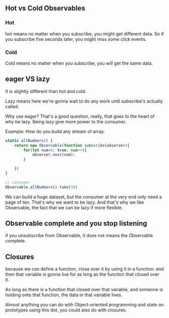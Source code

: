 ## Hot vs Cold Observables

### Hot
hot means no matter when you subscribe, you might get different data.
So if you subscribe five seconds later, you might miss some click events.

### Cold
Cold means no matter when you subscribe, you will get the same data.

## eager VS lazy
It is slightly different than hot and cold.

Lazy means here we're gonna wait to do any work until subscribe's actually called.

Why use eager?
That's a good question, really, that goes to the heart of why be lazy.
Being lazy give more power to the consumer.

Example: How do you build any stream of array.

```js
static allNumbers() {
    return new Observable(function subscribe(observer){
        for(let num=0; true; num++){
            observer.next(num);
        }

    })
}

// consumer
Observable.allNumbers().take(10)
```
We can build a huge dataset, but the consumer at the very end only need a page of ten.
That's why we want to be lazy.
And that's why we like Observable, the fact that we can be lazy if more flexible.


## Observable complete and you stop listening 
if you unsubscribe from Observable, it does not means the Observable complete.

## Closures
because we can define a function, close over it by using it in a function. and then that variable is gonna live for as long as the function that closed over it.

As long as there is a function that closed over that variable, and someone is holding onto that function, the data in that variable lives.
 
 Almost anything you can do with Object-oriented programming  and state on prototypes using this dot, you could also do with closures.



